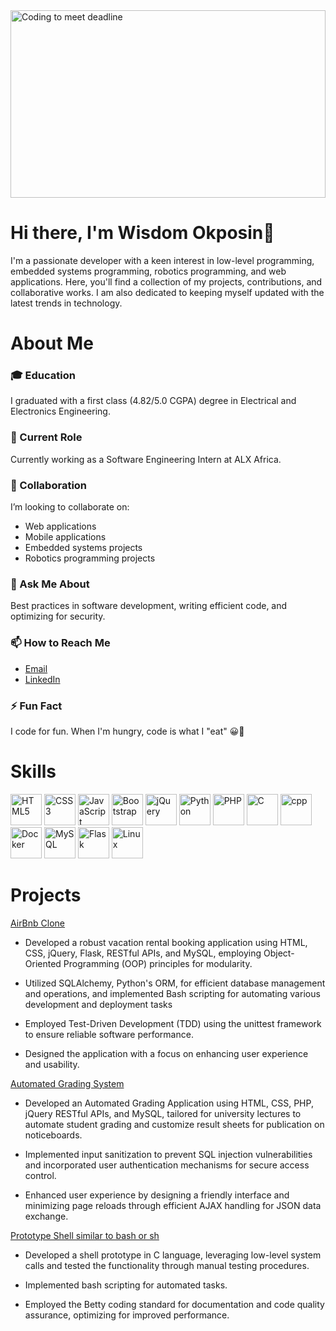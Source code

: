 <img src="https://media.giphy.com/media/CrFLL3CnRpw5ddlBMm/giphy.gif" alt="Coding to meet deadline" width="100%" height="300px"/>

# Hi there, I'm Wisdom Okposin👋

I'm a passionate developer with a keen interest in low-level programming, embedded systems programming, robotics programming, and web applications. Here, you'll find a collection of my projects, contributions, and collaborative works. I am also dedicated to keeping myself updated with the latest trends in technology.

# About Me
### 🎓 Education
I graduated with a first class (4.82/5.0 CGPA) degree in Electrical and Electronics Engineering.

### 💼 Current Role
Currently working as a Software Engineering Intern at ALX Africa.

### 👯 Collaboration
I’m looking to collaborate on:

- Web applications
- Mobile applications
- Embedded systems projects
- Robotics programming projects

### 💬 Ask Me About
Best practices in software development, writing efficient code, and optimizing for security.

### 📫 How to Reach Me
- [Email](mailto:wisdomokposin@gmail.com)
- [LinkedIn](https://www.linkedin.com/in/wisdom-okposin/)

### ⚡ Fun Fact
I code for fun. When I'm hungry, code is what I "eat" 😀🤣

# Skills

<p align="left">
    <img src="https://raw.githubusercontent.com/danielcranney/readme-generator/main/public/icons/skills/html5-colored.svg" width="50" height="50" alt="HTML5"/> 
    <img src="https://raw.githubusercontent.com/danielcranney/readme-generator/main/public/icons/skills/css3-colored.svg" width="50" height="50" alt="CSS3"/>
    <img src="https://raw.githubusercontent.com/danielcranney/readme-generator/main/public/icons/skills/javascript-colored.svg" width="50" height="50" alt="JavaScript"/>
    <img src="https://raw.githubusercontent.com/danielcranney/readme-generator/main/public/icons/skills/bootstrap-colored.svg" width="50" height="50" alt="Bootstrap"/>
    <img src="https://raw.githubusercontent.com/danielcranney/readme-generator/main/public/icons/skills/jquery-colored.svg" width="50" height="50" alt="jQuery"/>
    <img src="https://raw.githubusercontent.com/danielcranney/readme-generator/main/public/icons/skills/python-colored.svg" width="50" height="50" alt="Python"/> 
    <img src="https://raw.githubusercontent.com/danielcranney/readme-generator/main/public/icons/skills/php-colored.svg" width="50" height="50" alt="PHP"/>
    <img src="https://raw.githubusercontent.com/danielcranney/readme-generator/main/public/icons/skills/c-colored.svg" width="50" height="50" alt="C"/>
    <img src="file:///C:/Users/user/Downloads/c.svg" width="50" height="50" alt="cpp"/>
    <img src="https://raw.githubusercontent.com/danielcranney/readme-generator/main/public/icons/skills/docker-colored.svg" width="50" height="50" alt="Docker"/> 
    <img src="https://raw.githubusercontent.com/danielcranney/readme-generator/main/public/icons/skills/mysql-colored.svg" width="50" height="50" alt="MySQL"/> 
    <img src="https://raw.githubusercontent.com/danielcranney/readme-generator/main/public/icons/skills/flask-colored.svg" width="50" height="50" alt="Flask"/> 
    <img src="https://raw.githubusercontent.com/danielcranney/readme-generator/main/public/icons/skills/linux-colored.svg" width="50" height="50" alt="Linux"/> 
</p>

# Projects

[AirBnb Clone](https://github.com/Wikki2000/AirBnB_clone_v2)

- Developed a robust vacation rental booking application using HTML, CSS, jQuery, Flask, RESTful APIs, and MySQL, employing Object-Oriented Programming (OOP) principles for modularity.

- Utilized SQLAlchemy, Python's ORM, for efficient database management and operations, and implemented Bash scripting for automating various development and deployment tasks

- Employed Test-Driven Development (TDD) using the unittest framework to ensure reliable software 
performance.

- Designed the application with a focus on enhancing user experience and usability.

[Automated Grading System](https://github.com/Wikki2000/AGS)

- Developed an Automated Grading Application using HTML, CSS, PHP, jQuery RESTful APIs, and MySQL, tailored for university lectures to automate student grading and customize result sheets for publication on noticeboards.

- Implemented input sanitization to prevent SQL injection vulnerabilities and incorporated user authentication mechanisms for secure access control.

- Enhanced user experience by designing a friendly interface and minimizing page reloads through efficient AJAX handling for JSON data exchange.

[Prototype Shell similar to bash or sh](https://github.com/Wikki2000/simple_shell)

- Developed a shell prototype in C language, leveraging low-level system calls and tested the functionality through manual testing procedures.

- Implemented bash scripting for automated tasks.

- Employed the Betty coding standard for documentation and code quality assurance, optimizing for improved 
performance.